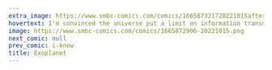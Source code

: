```yaml
---
extra_image: https://www.smbc-comics.com/comics/166587321720221015after.png
hovertext: I'm convinced the universe put a limit on information transmission speed so that aliens couldn't see all this shit live.
image: https://www.smbc-comics.com/comics/1665872906-20221015.png
next_comic: null
prev_comic: i-know
title: Exoplanet
---
```


